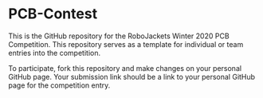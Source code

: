 # PCB-Contest

This is the GitHub repository for the RoboJackets Winter 2020 PCB Competition. This repository serves as a template for individual or team entries into the competition. 

To participate, fork this repository and make changes on your personal GitHub page. Your submission link should be a link to your personal GitHub page for the competition entry.
